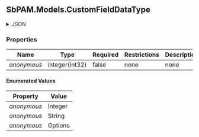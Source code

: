 
<h2 id="tocS_SbPAM.Models.CustomFieldDataType">SbPAM.Models.CustomFieldDataType</h2>

<a id="schemasbpam.models.customfielddatatype"></a>
<a id="schema_SbPAM.Models.CustomFieldDataType"></a>
<a id="tocSsbpam.models.customfielddatatype"></a>
<a id="tocssbpam.models.customfielddatatype"></a>

<details><summary>JSON</summary>


```json
"Integer"

```


</details>

### Properties

|Name|Type|Required|Restrictions|Description|
|---|---|---|---|---|
|*anonymous*|integer(int32)|false|none|none|

#### Enumerated Values

|Property|Value|
|---|---|
|*anonymous*|Integer|
|*anonymous*|String|
|*anonymous*|Options|


